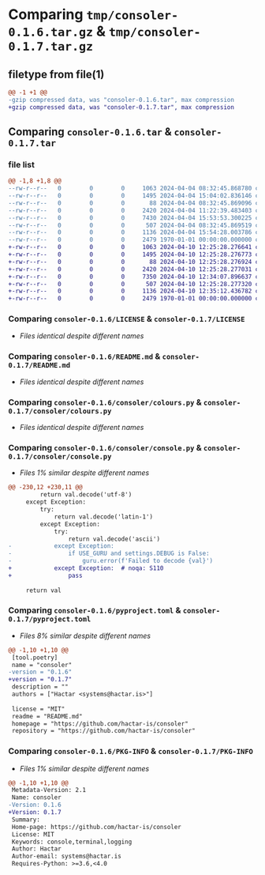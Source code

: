 # Comparing `tmp/consoler-0.1.6.tar.gz` & `tmp/consoler-0.1.7.tar.gz`

## filetype from file(1)

```diff
@@ -1 +1 @@
-gzip compressed data, was "consoler-0.1.6.tar", max compression
+gzip compressed data, was "consoler-0.1.7.tar", max compression
```

## Comparing `consoler-0.1.6.tar` & `consoler-0.1.7.tar`

### file list

```diff
@@ -1,8 +1,8 @@
--rw-r--r--   0        0        0     1063 2024-04-04 08:32:45.868780 consoler-0.1.6/LICENSE
--rw-r--r--   0        0        0     1495 2024-04-04 15:04:02.836146 consoler-0.1.6/README.md
--rw-r--r--   0        0        0       88 2024-04-04 08:32:45.869096 consoler-0.1.6/consoler/__init__.py
--rw-r--r--   0        0        0     2420 2024-04-04 11:22:39.483403 consoler-0.1.6/consoler/colours.py
--rw-r--r--   0        0        0     7430 2024-04-04 15:53:53.300225 consoler-0.1.6/consoler/console.py
--rw-r--r--   0        0        0      507 2024-04-04 08:32:45.869519 consoler-0.1.6/consoler/settings.py
--rw-r--r--   0        0        0     1136 2024-04-04 15:54:28.003786 consoler-0.1.6/pyproject.toml
--rw-r--r--   0        0        0     2479 1970-01-01 00:00:00.000000 consoler-0.1.6/PKG-INFO
+-rw-r--r--   0        0        0     1063 2024-04-10 12:25:28.276641 consoler-0.1.7/LICENSE
+-rw-r--r--   0        0        0     1495 2024-04-10 12:25:28.276773 consoler-0.1.7/README.md
+-rw-r--r--   0        0        0       88 2024-04-10 12:25:28.276924 consoler-0.1.7/consoler/__init__.py
+-rw-r--r--   0        0        0     2420 2024-04-10 12:25:28.277031 consoler-0.1.7/consoler/colours.py
+-rw-r--r--   0        0        0     7350 2024-04-10 12:34:07.896637 consoler-0.1.7/consoler/console.py
+-rw-r--r--   0        0        0      507 2024-04-10 12:25:28.277320 consoler-0.1.7/consoler/settings.py
+-rw-r--r--   0        0        0     1136 2024-04-10 12:35:12.436782 consoler-0.1.7/pyproject.toml
+-rw-r--r--   0        0        0     2479 1970-01-01 00:00:00.000000 consoler-0.1.7/PKG-INFO
```

### Comparing `consoler-0.1.6/LICENSE` & `consoler-0.1.7/LICENSE`

 * *Files identical despite different names*

### Comparing `consoler-0.1.6/README.md` & `consoler-0.1.7/README.md`

 * *Files identical despite different names*

### Comparing `consoler-0.1.6/consoler/colours.py` & `consoler-0.1.7/consoler/colours.py`

 * *Files identical despite different names*

### Comparing `consoler-0.1.6/consoler/console.py` & `consoler-0.1.7/consoler/console.py`

 * *Files 1% similar despite different names*

```diff
@@ -230,12 +230,11 @@
         return val.decode('utf-8')
     except Exception:
         try:
             return val.decode('latin-1')
         except Exception:
             try:
                 return val.decode('ascii')
-            except Exception:
-                if USE_GURU and settings.DEBUG is False:
-                    guru.error(f'Failed to decode {val}')
+            except Exception:  # noqa: S110
+                pass
 
     return val
```

### Comparing `consoler-0.1.6/pyproject.toml` & `consoler-0.1.7/pyproject.toml`

 * *Files 8% similar despite different names*

```diff
@@ -1,10 +1,10 @@
 [tool.poetry]
 name = "consoler"
-version = "0.1.6"
+version = "0.1.7"
 description = ""
 authors = ["Hactar <systems@hactar.is>"]
 
 license = "MIT"
 readme = "README.md"
 homepage = "https://github.com/hactar-is/consoler"
 repository = "https://github.com/hactar-is/consoler"
```

### Comparing `consoler-0.1.6/PKG-INFO` & `consoler-0.1.7/PKG-INFO`

 * *Files 1% similar despite different names*

```diff
@@ -1,10 +1,10 @@
 Metadata-Version: 2.1
 Name: consoler
-Version: 0.1.6
+Version: 0.1.7
 Summary: 
 Home-page: https://github.com/hactar-is/consoler
 License: MIT
 Keywords: console,terminal,logging
 Author: Hactar
 Author-email: systems@hactar.is
 Requires-Python: >=3.6,<4.0
```

